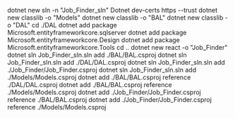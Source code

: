 dotnet new sln -n "Job_Finder_sln"
Dotnet dev-certs https --trust
dotnet new classlib -o "Models"
dotnet new classlib -o "BAL"
dotnet new classlib -o "DAL"
cd ./DAL
dotnet add package Microsoft.entityframeworkcore.sqlserver
dotnet add package Microsoft.entityframeworkcore.Design
dotnet add package Microsoft.entityframeworkcore.Tools
cd ..
dotnet new react -o "Job_Finder"
dotnet sln Job_Finder_sln.sln add ./BAL/BAL.csproj
dotnet sln Job_Finder_sln.sln add ./DAL/DAL.csproj
dotnet sln Job_Finder_sln.sln add ./Job_Finder/Job_Finder.csproj
dotnet sln Job_Finder_sln.sln add ./Models/Models.csproj
dotnet add ./BAL/BAL.csproj reference ./DAL/DAL.csproj
dotnet add ./BAL/BAL.csproj reference ./Models/Models.csproj
dotnet add ./Job_Finder/Job_Finder.csproj reference ./BAL/BAL.csproj
dotnet add ./Job_Finder/Job_Finder.csproj reference ./Models/Models.csproj
